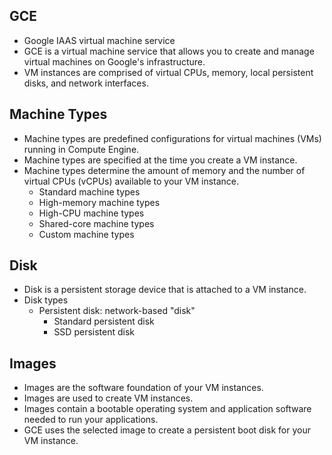 ## GCE

- Google IAAS virtual machine service
- GCE is a virtual machine service that allows you to create and manage virtual machines on Google's infrastructure.
- VM instances are comprised of virtual CPUs, memory, local persistent disks, and network interfaces.

## Machine Types

- Machine types are predefined configurations for virtual machines (VMs) running in Compute Engine.
- Machine types are specified at the time you create a VM instance.
- Machine types determine the amount of memory and the number of virtual CPUs (vCPUs) available to your VM instance.
  - Standard machine types
  - High-memory machine types
  - High-CPU machine types
  - Shared-core machine types
  - Custom machine types

## Disk

- Disk is a persistent storage device that is attached to a VM instance.
- Disk types
  - Persistent disk: network-based "disk"
    - Standard persistent disk
    - SSD persistent disk

## Images

- Images are the software foundation of your VM instances.
- Images are used to create VM instances.
- Images contain a bootable operating system and application software needed to run your applications.
- GCE uses the selected image to create a persistent boot disk for your VM instance.
